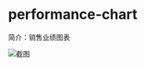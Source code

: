 # performance-chart

简介：销售业绩图表

![截图](https://img.alicdn.com/tfs/TB1ZNuworGYBuNjy0FoXXciBFXa-2396-1124.png)
